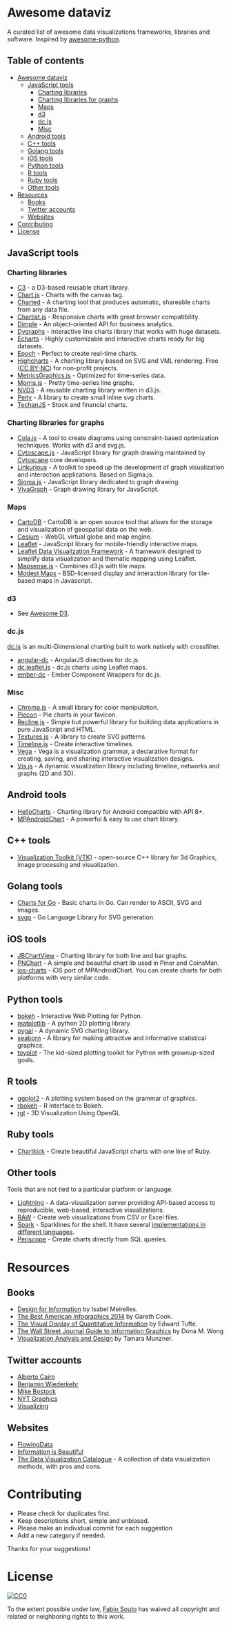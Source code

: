 # Awesome dataviz

A curated list of awesome data visualizations frameworks, libraries and software. Inspired by [awesome-python](https://github.com/vinta/awesome-python).


## Table of contents
- [Awesome dataviz](#awesome-dataviz)
	- [JavaScript tools](#javascript-tools)
		- [Charting libraries](#charting-libraries)
		- [Charting libraries for graphs](#charting-libraries-for-graphs)
		- [Maps](#maps)
		- [d3](#d3)
		- [dc.js](#dcjs)
		- [Misc](#misc)
	- [Android tools](#android-tools)
	- [C++ tools](#c-tools)
	- [Golang tools](#golang-tools)
	- [iOS tools](#ios-tools)
	- [Python tools](#python-tools)
	- [R tools](#r-tools)
	- [Ruby tools](#ruby-tools)
	- [Other tools](#other-tools)
- [Resources](#resources)
	- [Books](#books)
	- [Twitter accounts](#twitter-accounts)
 	- [Websites](#websites)
- [Contributing](#contributing)
- [License](#license)

## JavaScript tools

### Charting libraries

- [C3](http://c3js.org/) - a D3-based reusable chart library.
- [Chart.js](http://www.chartjs.org/) - Charts with the canvas tag.
- [Charted](https://github.com/mikesall/charted) - A charting tool that produces automatic, shareable charts from any data file.
- [Chartist.js](http://gionkunz.github.io/chartist-js/) - Responsive charts with great browser compatibility.
- [Dimple](http://dimplejs.org/) - An object-oriented API for business analytics.
- [Dygraphs](http://dygraphs.com/) - Interactive line charts library that works with huge datasets.
- [Echarts](http://echarts.baidu.com/index-en.html) - Highly customizable and interactive charts ready for big datasets.
- [Epoch](http://fastly.github.io/epoch/) - Perfect to create real-time charts.
- [Highcharts](https://github.com/highslide-software/highcharts.com) - A charting library based on SVG and VML rendering. Free ([CC BY-NC](http://creativecommons.org/licenses/by-nc/3.0/)) for non-profit projects.
- [MetricsGraphics.js](http://metricsgraphicsjs.org/) - Optimized for time-series data.
- [Morris.js](http://morrisjs.github.io/morris.js/) - Pretty time-series line graphs.
- [NVD3](https://github.com/novus/nvd3) - A reusable charting library written in d3.js.
- [Peity](https://github.com/benpickles/peity) - A library to create small inline svg charts.
- [TechanJS](http://techanjs.org/) - Stock and financial charts.

### Charting libraries for graphs
- [Cola.js](http://marvl.infotech.monash.edu/webcola/) - A tool to create diagrams using constraint-based optimization techniques. Works with d3 and svg.js.
- [Cytoscape.js](http://js.cytoscape.org/) - JavaScript library for graph drawing maintained by [Cytoscape](http://www.cytoscape.org) core developers.
- [Linkurious](https://github.com/Linkurious/linkurious.js/) - A toolkit to speed up the development of graph visualization and interaction applications. Based on Sigma.js.
- [Sigma.js](http://sigmajs.org/) - JavaScript library dedicated to graph drawing.
- [VivaGraph](https://github.com/anvaka/VivaGraphJS) - Graph drawing library for JavaScript.

### Maps
- [CartoDB](https://github.com/CartoDB/cartodb) - CartoDB is an open source tool that allows for the storage and visualization of geospatial data on the web.
- [Cesium](https://github.com/AnalyticalGraphicsInc/cesium) - WebGL virtual globe and map engine.
- [Leaflet](http://leafletjs.com) - JavaScript library for mobile-friendly interactive maps.
- [Leaflet Data Visualization Framework](https://github.com/humangeo/leaflet-dvf)  - A framework designed to simplify data visualization and thematic mapping using Leaflet.
- [Mapsense.js](https://developer.mapsense.co/documentation/) - Combines d3.js with tile maps.
- [Modest Maps](http://modestmaps.com/) - BSD-licensed display and interaction library for tile-based maps in Javascript.

### d3
- See [Awesome D3](https://github.com/wbkd/awesome-d3).

### dc.js
[dc.js](https://github.com/dc-js/dc.js) is an multi-Dimensional charting built to work natively with crossfilter.

- [angular-dc](https://github.com/TomNeyland/angular-dc) - AngularJS directives for dc.js.
- [dc.leaflet.js](https://github.com/yurukov/dc.leaflet.js) - dc.js charts using Leaflet maps.
- [ember-dc](https://github.com/andrewreedy/ember-dc) - Ember Component Wrappers for dc.js.


### Misc
- [Chroma.js](http://gka.github.io/chroma.js/) - A small library for color manipulation.
- [Piecon](https://github.com/lipka/piecon) - Pie charts in your favicon.
- [Recline.js](http://okfnlabs.org/recline/) - Simple but powerful library for building data applications in pure JavaScript and HTML.
- [Textures.js](http://riccardoscalco.github.io/textures/) - A library to create SVG patterns.
- [Timeline.js](http://timeline.knightlab.com/) -  Create interactive timelines.
- [Vega](http://vega.github.io/vega/) - Vega is a visualization grammar, a declarative format for creating, saving, and sharing interactive visualization designs.
- [Vis.js](http://visjs.org/) - A dynamic visualization library including timeline, networks and graphs (2D and 3D).

## Android tools
- [HelloCharts](https://github.com/lecho/hellocharts-android) - Charting library for Android compatible with API 8+.
- [MPAndroidChart](https://github.com/PhilJay/MPAndroidChart) - A powerful & easy to use chart library.

## C++ tools
- [Visualization Toolkit (VTK)](https://gitlab.kitware.com/vtk/vtk/blob/master/README.md) - open-source C++ library for 3d Graphics, image processing and visualization.

## Golang tools
- [Charts for Go](https://github.com/vdobler/chart) - Basic charts in Go. Can render to ASCII, SVG and images.
- [svgo](https://github.com/ajstarks/svgo) - Go Language Library for SVG generation.

## iOS tools
- [JBChartView](https://github.com/Jawbone/JBChartView) - Charting library for both line and bar graphs.
- [PNChart](https://github.com/kevinzhow/PNChart) - A simple and beautiful chart lib used in Piner and CoinsMan.
- [ios-charts](https://github.com/danielgindi/ios-charts) -  iOS port of MPAndroidChart. You can create charts for both platforms with very similar code.

## Python tools
- [bokeh](http://bokeh.pydata.org/) - Interactive Web Plotting for Python.
- [matplotlib](http://matplotlib.org/) - A python 2D plotting library.
- [pygal](http://pygal.org/) - A dynamic SVG charting library.
- [seaborn](http://stanford.edu/~mwaskom/software/seaborn/) - A library for making attractive and informative statistical graphics.
- [toyplot](http://toyplot.readthedocs.org/) - The kid-sized plotting toolkit for Python with grownup-sized goals.

## R tools
- [ggplot2](http://ggplot2.org/) - A plotting system based on the grammar of graphics.
- [rbokeh](http://hafen.github.io/rbokeh/) - R Interface to Bokeh.
- [rgl](https://cran.r-project.org/web/packages/rgl/index.html) - 3D Visualization Using OpenGL

## Ruby tools
- [Chartkick](https://github.com/ankane/chartkick) - Create beautiful JavaScript charts with one line of Ruby.

## Other tools
Tools that are not tied to a particular platform or language.

- [Lightning](http://lightning-viz.org/) - A data-visualization server providing API-based access to reproducible, web-based, interactive visualizations.
- [RAW](http://raw.densitydesign.org/) - Create web visualizations from CSV or Excel files.
- [Spark](https://github.com/holman/spark) - Sparklines for the shell. It have several [implementations in different languages](https://github.com/holman/spark/wiki/Alternative-Implementations).
- [Periscope](https://www.periscope.io/) - Create charts directly from SQL queries.


# Resources

## Books
- [Design for Information](http://www.amazon.es/Design-Information-Introduction-Histories-Visualizations/dp/1592538061) by Isabel Meirelles.
- [The Best American Infographics 2014](http://www.amazon.com/The-Best-American-Infographics-2014/dp/0547974515) by Gareth Cook.
- [The Visual Display of Quantitative Information](http://www.amazon.com/The-Visual-Display-Quantitative-Information/dp/0961392142) by Edward Tufte.
- [The Wall Street Journal Guide to Information Graphics](http://www.amazon.com/Street-Journal-Guide-Information-Graphics/dp/0393347281/ref=sr_1_1?s=books&ie=UTF8&qid=1438269375&sr=1-1&keywords=wall+street+journal+guide+graphics) by Dona M. Wong
- [Visualization Analysis and Design](http://www.amazon.com/Visualization-Analysis-Design-Peters-Series/dp/1466508914) by Tamara Munzner.

## Twitter accounts
- [Alberto Cairo](https://twitter.com/albertocairo)
- [Benjamin Wiederkehr](https://twitter.com/datavis)
- [Mike Bostock](https://twitter.com/mbostock)
- [NYT Graphics](https://twitter.com/nytgraphics)
- [Visualizing](https://twitter.com/VisualizingOrg)

## Websites
- [FlowingData](http://flowingdata.com/)
- [Information is Beautiful](http://www.informationisbeautiful.net/)
- [The Data Visualization Catalogue](http://www.datavizcatalogue.com/) - A collection of data visualization methods, with pros and cons.


# Contributing

- Please check for duplicates first.
- Keep descriptions short, simple and unbiased.
- Please make an individual commit for each suggestion
- Add a new category if needed.

Thanks for your suggestions!


# License

[![CC0](http://i.creativecommons.org/p/zero/1.0/88x31.png)](http://creativecommons.org/publicdomain/zero/1.0/)

To the extent possible under law, [Fabio Souto](http://fabiosouto.me/) has waived all copyright and related or neighboring rights to this work.
